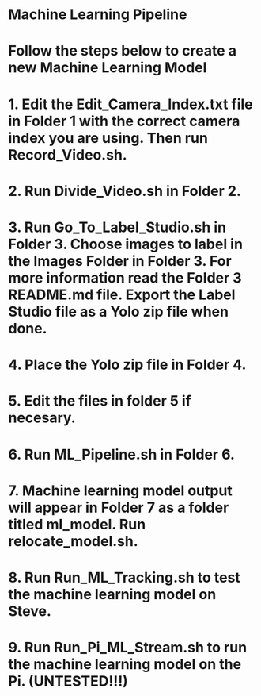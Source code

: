 # Machine Learning Pipeline

# Follow the steps below to create a new Machine Learning Model

# 1. Edit the Edit_Camera_Index.txt file in Folder 1 with the correct camera index you are using. Then run Record_Video.sh.

# 2. Run Divide_Video.sh in Folder 2.

# 3. Run Go_To_Label_Studio.sh in Folder 3. Choose images to label in the Images Folder in Folder 3. For more information read the Folder 3 README.md file. Export the Label Studio file as a Yolo zip file when done.

# 4. Place the Yolo zip file in Folder 4.

# 5. Edit the files in folder 5 if necesary.

# 6. Run ML_Pipeline.sh in Folder 6.

# 7. Machine learning model output will appear in Folder 7 as a folder titled ml_model. Run relocate_model.sh.

# 8. Run Run_ML_Tracking.sh to test the machine learning model on Steve.

# 9. Run Run_Pi_ML_Stream.sh to run the machine learning model on the Pi. (UNTESTED!!!)
